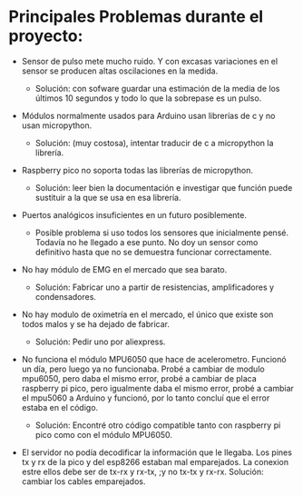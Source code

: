 # Principales Problemas durante el proyecto:

- Sensor de pulso mete mucho ruido. Y con excasas variaciones en el sensor se producen altas oscilaciones en la medida.
  - Solución: con sofware guardar una estimación de la media de los últimos 10 segundos y todo lo que la sobrepase es un pulso.

- Módulos normalmente usados para Arduino usan librerías de c y no usan micropython.
  - Solución: (muy costosa), intentar traducir de c a micropython la librería. 

- Raspberry pico no soporta todas las librerías de micropython.
  - Solución: leer bien la documentación e investigar que función puede sustituir a la que se usa en esa librería.

- Puertos analógicos insuficientes en un futuro posiblemente.
  - Posible problema si uso todos los sensores que inicialmente pensé. Todavía no he llegado a ese punto. No doy un sensor como definitivo hasta que no se demuestra funcionar correctamente.

- No hay módulo de EMG en el mercado que sea barato.
  - Solución: Fabricar uno a partir de resistencias, amplificadores y condensadores.

- No hay modulo de oximetría en el mercado, el único que existe son todos malos y se ha dejado de fabricar.
  - Solución: Pedir uno por aliexpress.

- No funciona el módulo MPU6050 que hace de acelerometro. Funcionó un día, pero luego ya no funcionaba. Probé a cambiar de modulo mpu6050, pero daba el mismo error, probé a cambiar de placa raspberry pi pico, pero igualmente daba el mismo error, probé a cambiar el mpu5060 a Arduino y funcionó, por lo tanto concluí que el error estaba en el código. 
  - Solución: Encontré otro código compatible tanto con raspberry pi pico como con el módulo MPU6050.

- El servidor no podía decodificar la información que le llegaba. Los pines tx y rx de la pico y del esp8266 estaban mal emparejados. La conexion estre ellos debe ser de tx-rx y rx-tx, ;y no tx-tx y rx-rx. Solución: cambiar los cables emparejados.
